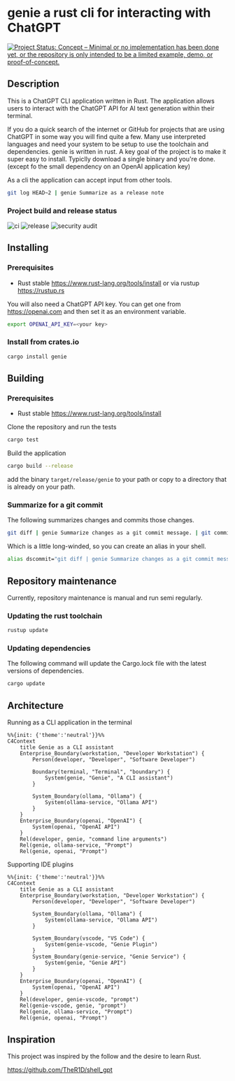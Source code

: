 # genie a rust cli for interacting with ChatGPT

[![Project Status: Concept – Minimal or no implementation has been done yet, or the repository is only intended to be a limited example, demo, or proof-of-concept.](https://www.repostatus.org/badges/latest/concept.svg)](https://www.repostatus.org/#concept)

## Description

This is a ChatGPT CLI application written in Rust. The application allows users to interact with the ChatGPT API for AI text generation within their terminal.

If you do a quick search of the internet or GitHub for projects that are using ChatGPT in some way you will find quite a few. Many use interpreted languages and need your system to be setup to use the toolchain and dependencies. genie is written in rust. A key goal of the project is to make it super easy to install. Typiclly download a single binary and you're done. (except fo the small dependency on an OpenAI application key)

As a cli the application can accept input from other tools.

```bash
git log HEAD~2 | genie Summarize as a release note
```

### Project build and release status

![ci](https://github.com/grahambrooks/genie/actions/workflows/ci.yaml/badge.svg) ![release](https://github.com/grahambrooks/genie/actions/workflows/build.yaml/badge.svg) ![security audit](https://github.com/grahambrooks/genie/actions/workflows/security-audit.yaml/badge.svg)

## Installing

### Prerequisites

- Rust stable https://www.rust-lang.org/tools/install or via rustup https://rustup.rs

You will also need a ChatGPT API key. You can get one from https://openai.com and then set it as an environment variable.

```bash
export OPENAI_API_KEY=<your key>
```

### Install from crates.io

```bash
cargo install genie
````

## Building

### Prerequisites

- Rust stable https://www.rust-lang.org/tools/install

Clone the repository and run the tests

```bash
cargo test
```

Build the application

```bash
cargo build --release
```

add the binary `target/release/genie` to your path or copy to a directory that is already on your path.


### Summarize for a git commit 

The following summarizes changes and commits those changes.

```bash
git diff | genie Summarize changes as a git commit message. | git commit -a -F -
```

Which is a little long-winded, so you can create an alias in your shell.

```bash
alias dscommit="git diff | genie Summarize changes as a git commit message. | git commit -a -F -"
```
## Repository maintenance

Currently, repository maintenance is manual and run semi regularly.

### Updating the rust toolchain

```bash
rustup update
```

### Updating dependencies

The following command will update the Cargo.lock file with the latest versions of dependencies.

```bash
cargo update
```

## Architecture

Running as a CLI application in the terminal

```mermaid
%%{init: {'theme':'neutral'}}%%
C4Context
    title Genie as a CLI assistant
    Enterprise_Boundary(workstation, "Developer Workstation") {
        Person(developer, "Developer", "Software Developer")

        Boundary(terminal, "Terminal", "boundary") {
            System(genie, "Genie", "A CLI assistant")
        }

        System_Boundary(ollama, "Ollama") {
            System(ollama-service, "Ollama API")
        }
    }
    Enterprise_Boundary(openai, "OpenAI") {
        System(openai, "OpenAI API")
    }
    Rel(developer, genie, "command line arguments")
    Rel(genie, ollama-service, "Prompt")
    Rel(genie, openai, "Prompt")

```

Supporting IDE plugins

```mermaid
%%{init: {'theme':'neutral'}}%%
C4Context
    title Genie as a CLI assistant
    Enterprise_Boundary(workstation, "Developer Workstation") {
        Person(developer, "Developer", "Software Developer")

        System_Boundary(ollama, "Ollama") {
            System(ollama-service, "Ollama API")
        }

        System_Boundary(vscode, "VS Code") {
            System(genie-vscode, "Genie Plugin")
        }
        System_Boundary(genie-service, "Genie Service") {
            System(genie, "Genie API")
        }
    }
    Enterprise_Boundary(openai, "OpenAI") {
        System(openai, "OpenAI API")
    }
    Rel(developer, genie-vscode, "prompt")
    Rel(genie-vscode, genie, "prompt")
    Rel(genie, ollama-service, "Prompt")
    Rel(genie, openai, "Prompt")

```

## Inspiration

This project was inspired by the follow and the desire to learn Rust.

https://github.com/TheR1D/shell_gpt